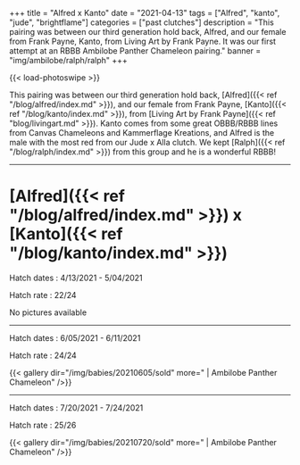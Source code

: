 +++
title = "Alfred x Kanto"
date = "2021-04-13"
tags = ["Alfred", "kanto", "jude", "brightflame"]
categories = ["past clutches"]
description = "This pairing was between our third generation hold back, Alfred, and our female from Frank Payne, Kanto, from Living Art by Frank Payne. It was our first attempt at an RBBB Ambilobe Panther Chameleon pairing."
banner = "img/ambilobe/ralph/ralph"
+++

{{< load-photoswipe >}}

This pairing was between our third generation hold back, [Alfred]({{< ref "/blog/alfred/index.md" >}}), and our female from Frank Payne, [Kanto]({{< ref "/blog/kanto/index.md" >}}), from [Living Art by Frank Payne]({{< ref "blog/livingart.md" >}}). Kanto comes from some great OBBB/RBBB lines from Canvas Chameleons and Kammerflage Kreations, and Alfred is the male with the most red from our Jude x Alla clutch. We kept [Ralph]({{< ref "/blog/ralph/index.md" >}}) from this group and he is a wonderful RBBB!

---

# [Alfred]({{< ref "/blog/alfred/index.md" >}}) x [Kanto]({{< ref "/blog/kanto/index.md" >}})

Hatch dates
: 4/13/2021 - 5/04/2021

Hatch rate
: 22/24

No pictures available

---

Hatch dates
: 6/05/2021 - 6/11/2021

Hatch rate
: 24/24

{{< gallery dir="/img/babies/20210605/sold" more=" | Ambilobe Panther Chameleon" />}}

---

Hatch dates
: 7/20/2021 - 7/24/2021

Hatch rate
: 25/26

{{< gallery dir="/img/babies/20210720/sold" more=" | Ambilobe Panther Chameleon" />}}